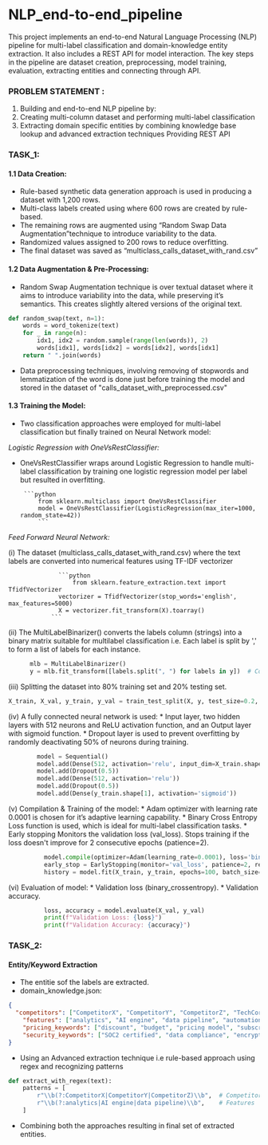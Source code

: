 # NLP_end-to-end_pipeline
This project implements an end-to-end Natural Language Processing (NLP) pipeline for multi-label classification and domain-knowledge entity extraction. It also includes a REST API for model interaction. The key steps in the pipeline are dataset creation, preprocessing, model training, evaluation, extracting entities and connecting through API.

### PROBLEM STATEMENT : 

1. Building and end-to-end NLP pipeline by:
2. Creating multi-column dataset and performing multi-label classification
3. Extracting domain specific entities by combining knowledge base lookup and advanced extraction techniques Providing REST API

### TASK_1:

#### 1.1 Data Creation:
* Rule-based synthetic data generation approach is used in producing a dataset with 1,200 rows.
* Multi-class labels created using where 600 rows are created by rule-based.
* The remaining rows are augmented using “Random Swap Data Augmentation”technique to introduce variability to the data.
* Randomized values assigned to 200 rows to reduce overfitting.
* The final dataset was saved as “multiclass_calls_dataset_with_rand.csv”

#### 1.2 Data Augmentation & Pre-Processing:
* Random Swap Augmentation technique is over textual dataset where it aims to introduce variability into the data, while preserving it’s semantics. This creates slightly altered versions of the original text.
```python
def random_swap(text, n=1):
    words = word_tokenize(text)
    for _ in range(n):
        idx1, idx2 = random.sample(range(len(words)), 2)
        words[idx1], words[idx2] = words[idx2], words[idx1]
    return " ".join(words)
```


* Data preprocessing techniques, involving removing of stopwords and lemmatization of the word is done just before training the model and stored in the dataset of "calls_dataset_with_preprocessed.csv"


#### 1.3 Training the Model:
* Two classification approaches were employed for multi-label classification but finally trained on Neural Network model:
    
*Logistic Regression with OneVsRestClassifier:*
  * OneVsRestClassifier wraps around Logistic Regression to handle multi-label classification by training one logistic regression model per label but resulted in overfitting.
  
         ```python
             from sklearn.multiclass import OneVsRestClassifier
             model = OneVsRestClassifier(LogisticRegression(max_iter=1000, random_state=42))
             ```
  
*Feed Forward Neural Network:*
  
  (i) The dataset (multiclass_calls_dataset_with_rand.csv) where the text labels are converted into numerical features using TF-IDF vectorizer
  
                  ```python
                      from sklearn.feature_extraction.text import TfidfVectorizer
                  vectorizer = TfidfVectorizer(stop_words='english', max_features=5000)
                  X = vectorizer.fit_transform(X).toarray()
                ```

  (ii) The MultiLabelBinarizer() converts the labels column (strings) into a binary matrix suitable for multilabel classification i.e. Each label is split by ',' to form a list of             labels for each instance.
```python
      mlb = MultiLabelBinarizer()
      y = mlb.fit_transform([labels.split(", ") for labels in y])  # Convert the labels to binary format
  ```
  
  (iii) Splitting the dataset into 80% training set and 20% testing set.
```python
X_train, X_val, y_train, y_val = train_test_split(X, y, test_size=0.2, random_state=42)
```
  
  (iv) A fully connected neural network is used:
          * Input layer, two hidden layers with 512 neurons and ReLU activation function, and an Output layer with sigmoid function.
          * Dropout layer is used to prevent overfitting by randomly deactivating 50% of neurons during training.
```python
        model = Sequential()
        model.add(Dense(512, activation='relu', input_dim=X_train.shape[1]))
        model.add(Dropout(0.5))
        model.add(Dense(512, activation='relu'))
        model.add(Dropout(0.5))
        model.add(Dense(y_train.shape[1], activation='sigmoid'))
```
  
  (v) Compilation & Training of the model:
          * Adam optimizer with learning rate 0.0001 is chosen for it’s adaptive learning capability.
          * Binary Cross Entropy Loss function is used, which is ideal for multi-label classification tasks.
          * Early stopping Monitors the validation loss (val_loss). Stops training if the loss doesn't improve for 2 consecutive epochs (patience=2).
```python
          model.compile(optimizer=Adam(learning_rate=0.0001), loss='binary_crossentropy', metrics=['accuracy'])
          early_stop = EarlyStopping(monitor='val_loss', patience=2, restore_best_weights=True)
          history = model.fit(X_train, y_train, epochs=100, batch_size=32, validation_data=(X_val, y_val), callbacks=[early_stop])
```
  
  (vi) Evaluation of model:
          * Validation loss (binary_crossentropy).
          * Validation accuracy.
```python
          loss, accuracy = model.evaluate(X_val, y_val)
          print(f"Validation Loss: {loss}")
          print(f"Validation Accuracy: {accuracy}")
```



### TASK_2:

#### Entity/Keyword Extraction 
* The entitie sof the labels are extracted.
* domain_knowledge.json:
```json
{
  "competitors": ["CompetitorX", "CompetitorY", "CompetitorZ", "TechCorp", "MediPlus"],
    "features": ["analytics", "AI engine", "data pipeline", "automation", "remote monitoring, fast delivery, high resolution"],
    "pricing_keywords": ["discount", "budget", "pricing model", "subscription cost"],
    "security_keywords": ["SOC2 certified", "data compliance", "encryption", "privacy policy"]
}
  ```
* Using an Advanced extraction technique i.e rule-based approach using regex and recognizing patterns
```python
def extract_with_regex(text):
    patterns = [
        r"\\b(?:CompetitorX|CompetitorY|CompetitorZ)\\b",  # Competitors
        r"\\b(?:analytics|AI engine|data pipeline)\\b",    # Features
    ]
```
* Combining both the approaches resulting in final set of extracted entities.



       
  











